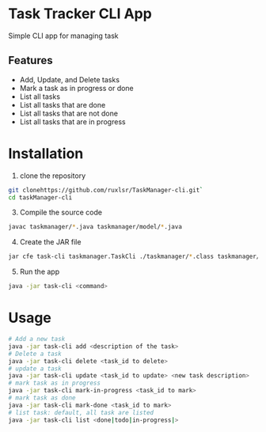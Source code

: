# Task Tracker CLI App
 Simple CLI app for managing task
## Features
* Add, Update, and Delete tasks
* Mark a task as in progress or done
* List all tasks
* List all tasks that are done
* List all tasks that are not done
* List all tasks that are in progress

# Installation
1. clone the repository
```bash
git clonehttps://github.com/ruxlsr/TaskManager-cli.git`
cd taskManager-cli
```

3. Compile the source code
```bash
javac taskmanager/*.java taskmanager/model/*.java
```
4. Create the JAR file
```bash
jar cfe task-cli taskmanager.TaskCli ./taskmanager/*.class taskmanager/model/*.class ./taskmanager/TaskCli.class
```
5. Run the app
```bash
java -jar task-cli <command>
```

# Usage
   ``` bash
   # Add a new task 
   java -jar task-cli add <description of the task>
   # Delete a task
   java -jar task-cli delete <task_id to delete>
   # update a task
   java -jar task-cli update <task_id to update> <new task description>
   # mark task as in progress
   java -jar task-cli mark-in-progress <task_id to mark>
   # mark task as done
   java -jar task-cli mark-done <task_id to mark>
   # list task: default, all task are listed
   java -jar task-cli list <done|todo|in-progress|> 
   ```
